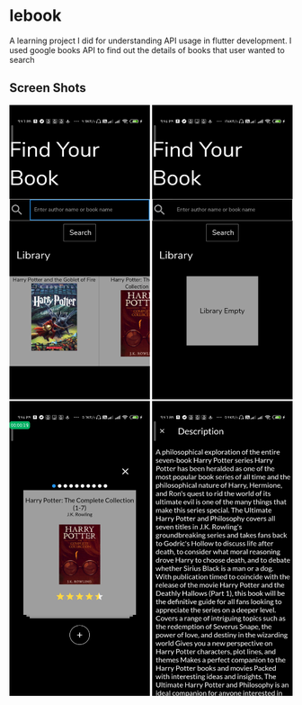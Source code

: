 # lebook

A learning project I did for understanding API usage in flutter development. I used google books API to find out the details of books that user wanted to search

## Screen Shots

<img src="https://github.com/naharamal/FLutter-App-for-Searching-Books-using-Google-API/blob/master/Screen%20shots/Screenshot_2020-07-06-21-47-30-951_nahar.lebook.jpg" width="250">

<img src="https://github.com/naharamal/FLutter-App-for-Searching-Books-using-Google-API/blob/master/Screen%20shots/Screenshot_2020-07-06-21-46-22-390_nahar.lebook.jpg" width="250">

<img src="https://github.com/naharamal/FLutter-App-for-Searching-Books-using-Google-API/blob/master/Screen%20shots/Screenshot_2020-07-06-21-46-46-075_nahar.lebook.jpg" width="250">

<img src="https://github.com/naharamal/FLutter-App-for-Searching-Books-using-Google-API/blob/master/Screen%20shots/Screenshot_2020-07-06-21-47-20-518_nahar.lebook.jpg" width="250">





